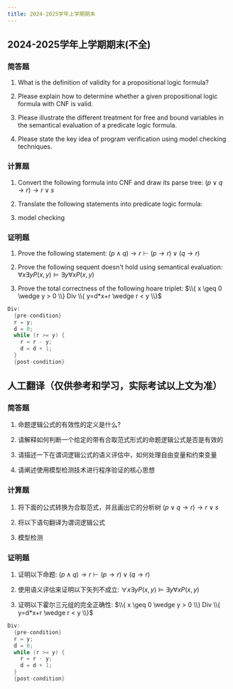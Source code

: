 ```yaml
---
title: 2024-2025学年上学期期末
---
```

## 2024-2025学年上学期期末(不全)

### 简答题

1. What is the definition of validity for a propositional logic formula?

2. Please explain how to determine whether a given propositional logic formula with CNF is valid.

3. Please illustrate the different treatment for free and bound variables in the semantical evaluation of a predicate logic formula.

4. Please state the key idea of program verification using model checking techniques.

### 计算题

1. Convert the following formula into CNF and draw its parse tree: $(p \vee q \rightarrow r ) \rightarrow r \vee s$

2. Translate the following statements into predicate logic formula:

3. model checking

### 证明题

1. Prove the following statement: $(p \wedge q) \rightarrow r \vdash (p \rightarrow r) \vee (q \rightarrow r)$

2. Prove the following sequent doesn't hold using semantical evaluation:
  $\forall x \exists y P(x,y) \models \exists y \forall x P(x,y)$

3. Prove the total correctness of the following hoare triplet: $\\{ x \geq 0 \wedge y > 0 \\} Div \\{ y=d*x+r \wedge r < y \\}$

```cpp
Div:
  {pre-condition}
  r = y;
  d = 0;
  while (r >= y) {
    r = r - y;
    d = d + 1;
  }
  {post-condition}
  ```

## 人工翻译（仅供参考和学习，实际考试以上文为准）

### 简答题

1. 命题逻辑公式的有效性的定义是什么?

2. 请解释如何判断一个给定的带有合取范式形式的命题逻辑公式是否是有效的

3. 请描述一下在谓词逻辑公式的语义评估中，如何处理自由变量和约束变量

4. 请阐述使用模型检测技术进行程序验证的核心思想

### 计算题

1. 将下面的公式转换为合取范式，并且画出它的分析树 $(p \vee q \rightarrow r ) \rightarrow r \vee s$

2. 将以下语句翻译为谓词逻辑公式

3. 模型检测

### 证明题

1. 证明以下命题: $(p \wedge q) \rightarrow r \vdash (p \rightarrow r) \vee (q \rightarrow r)$

2. 使用语义评估来证明以下矢列不成立:
  $\forall x \exists y P(x,y) \models \exists y \forall x P(x,y)$
  
3. 证明以下霍尔三元组的完全正确性: $\\{ x \geq 0 \wedge y > 0 \\} Div \\{ y=d*x+r \wedge r < y \\}$

```cpp
Div:
  {pre-condition}
  r = y;
  d = 0;
  while (r >= y) {
    r = r - y;
    d = d + 1;
  }
  {post-condition}
  ```
